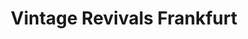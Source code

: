 ---
title: "Vintage Revivals Frankfurt"
url: /frankfurt-am-main/vintage-revivals-frankfurt/
shop: Gebrauchtwaren
---